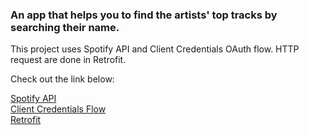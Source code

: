 ### An app that helps you to find the artists' top tracks by searching their name.

This project uses Spotify API and  Client Credentials OAuth flow. HTTP request are done in Retrofit.

Check out the link below:

[Spotify API](https://developer.spotify.com/documentation/web-api/quick-start/)                
[Client Credentials Flow](https://developer.spotify.com/documentation/general/guides/authorization/client-credentials/)          
[Retrofit](https://github.com/square/retrofit)
